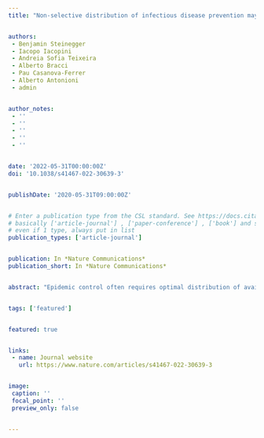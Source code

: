 ```yaml
---
title: "Non-selective distribution of infectious disease prevention may outperform risk-based targeting"


authors:
 - Benjamin Steinegger
 - Iacopo Iacopini
 - Andreia Sofia Teixeira
 - Alberto Bracci
 - Pau Casanova-Ferrer
 - Alberto Antonioni
 - admin


author_notes:
 - ''
 - ''
 - ''
 - ''
 - ''


date: '2022-05-31T00:00:00Z'
doi: '10.1038/s41467-022-30639-3'


publishDate: '2020-05-31T09:00:00Z'


# Enter a publication type from the CSL standard. See https://docs.citationstyles.org/en/stable/specification.html?highlight=publication%20type#type-terms.
# basically ['article-journal'] , ['paper-conference'] , ['book'] and so on. IMPORTANT: ['article'] for preprints.
# even if 1 type, always put in list
publication_types: ['article-journal']


publication: In *Nature Communications*
publication_short: In *Nature Communications*


abstract: "Epidemic control often requires optimal distribution of available vaccines and prophylactic tools, to protect from infection those susceptible. Well-established theory recommends prioritizing those at highest risk of exposure. But risk is hard to estimate, especially for diseases involving stigma and marginalization. We address this conundrum by proving that one should target those at high risk only if the infection-averting efficacy of prevention is above a critical value, which we derive analytically. We apply this to the distribution of pre-exposure prophylaxis (PrEP) of the Human Immunodeficiency Virus (HIV) among men-having-sex-with-men (MSM), a population particularly vulnerable to HIV. PrEP is effective in averting infections, but its global scale-up has been slow, showing the need to revisit distribution strategies, currently risk-based. Using data from MSM communities in 58 countries, we find that non-selective PrEP distribution often outperforms risk-based, showing that a logistically simpler strategy is also more effective. Our theory may help design more feasible and successful prevention."


tags: ['featured']


featured: true


links:
 - name: Journal website
   url: https://www.nature.com/articles/s41467-022-30639-3


image:
 caption: ''
 focal_point: ''
 preview_only: false


---
```

